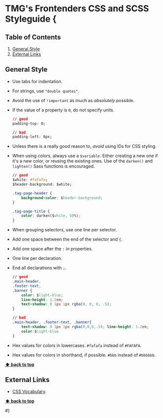 # TMG's Frontenders CSS and SCSS Styleguide {

## Table of Contents

1. [General Style](#general-style)
2. [External Links](#external-links)

## General Style

- Use tabs for indentation.

- For strings, use `"double quotes"`.

- Avoid the use of `!important` as much as _absolutely_ possible.

- If the value of a property is `0`, do not specify units.

   ```css
   // good
   padding-top: 0;
   
   // bad
   padding-left: 0px;
   ```
   
- Unless there is a really good reason to, _avoid_ using IDs for CSS styling.

- When using colors, always use a `$variable`. Either creating a new one if it's a new color, or reusing the existing ones. Use of the `darken()` and `lighten()` Sass functions is encouraged.

	```css
	// good
	$white: #fafafa;
	$header-background: $white;
	
	.tag-page-header {
		background-color: $header-background;
	}
	
	.tag-page-title {
		color: darken($white, 50%);
	}
	```
- When grouping selectors, use one line per selector.
- Add one space between the end of the selector and `{`.
- Add one space after the `:` in properties.
- One line per declaration.
- End all declarations with `;`.

  ```css
  // good
  .main-header,
  .footer-text,
  .banner {
      color: $light-blue;
      line-height: 1.2em;
      text-shadow: 0 1px 1px rgba(0, 0, 0, .5);
  }
  
  // bad
  .main-header, .footer-text, .banner{
      text-shadow: 0 1px 1px rgba(0,0,0,.5); line-height: 1.2em;      
      color:$light-blue
  }
  ```

- Hex values for colors in lowercases. `#fafafa` instead of `#FAFAFA`.
- Hex values for colors in shorthand, if possible. `#bbb` instead of `#bbbbbb`.

**[⬆ back to top](#table-of-contents)**

## External Links
* [CSS Vocabulary](http://pumpula.net/p/apps/css-vocabulary/).

**[⬆ back to top](#table-of-contents)**


#}